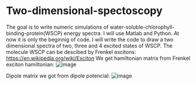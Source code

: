 # Two-dimensional-spectoscopy
The goal is to write numeric simulations of water-soluble-chlorophyll-binding-protein(WSCP) energy spectra. I will use Matlab and Python.
At now it is only the beginnig of code. I will write the code to draw a two dimensional spectra of two, three and 4 excited states
of WSCP. The molecule WSCP can be descibed by Frenkel excitons: https://en.wikipedia.org/wiki/Exciton
We get hamiltonian matrix from Frenkel exciton hamiltonian: 
![image](https://user-images.githubusercontent.com/112314329/203111696-a1e7499a-88c2-4705-b2fc-5ab34a4c958d.png)


Dipole matrix we got from dipole potencial:
![image](https://user-images.githubusercontent.com/112314329/203112292-f263523e-1829-4da3-b072-66a72644911c.png)
